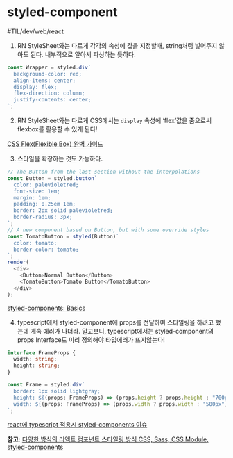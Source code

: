 # styled-component
#TIL/dev/web/react

1. RN StyleSheet와는 다르게 각각의 속성에 값을 지정할때, string처럼 넣어주지 않아도 된다. 내부적으로 알아서 파싱하는 듯하다. 

```typescript
const Wrapper = styled.div`
  background-color: red;
  align-items: center;
  display: flex;
  flex-direction: column;
  justify-contents: center;
`;
```

2. RN StyleSheet와는 다르게 CSS에서는 `display` 속성에 ‘flex’값을 줌으로써 flexbox를 활용할 수 있게 된다! 

 [CSS Flex(Flexible Box) 완벽 가이드](https://heropy.blog/2018/11/24/css-flexible-box/) 


3. 스타일을 확장하는 것도 가능하다.
```typescript
// The Button from the last section without the interpolations
const Button = styled.button`
  color: palevioletred;
  font-size: 1em;
  margin: 1em;
  padding: 0.25em 1em;
  border: 2px solid palevioletred;
  border-radius: 3px;
`;
// A new component based on Button, but with some override styles
const TomatoButton = styled(Button)`
  color: tomato;
  border-color: tomato;
`;
render(
  <div>
    <Button>Normal Button</Button>
    <TomatoButton>Tomato Button</TomatoButton>
  </div>
);
```

 [styled-components: Basics](https://www.styled-components.com/docs/basics) 


4. typescript에서 styled-component에 props를 전달하여 스타일링을 하려고 했는데 계속 에러가 나더라. 알고보니, typescript에서는 styled-component의  props Interface도 미리 정의해야 타입에러가 뜨지않는다! 

```typescript
interface FrameProps {
  width: string;
  height: string;
}

const Frame = styled.div`
  border: 1px solid lightgray;
  height: ${(props: FrameProps) => (props.height ? props.height : "700px")};
  width: ${(props: FrameProps) => (props.width ? props.width : "500px")};
`;

```

 [react에 typescript 적용시 styled-components 이슈](https://trustyoo86.github.io/react/2018/08/22/typescript-react-styled-component.html) 


**참고:** 
 [다양한 방식의 리액트 컴포넌트 스타일링 방식 CSS, Sass, CSS Module, styled-components](https://velog.io/@velopert/react-component-styling) 
